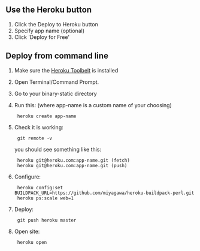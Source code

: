## Use the Heroku button

1. Click the Deploy to Heroku button
2. Specify app name (optional)
3. Click 'Deploy for Free'

## Deploy from command line

1. Make sure the [Heroku Toolbelt](https://toolbelt.heroku.com/) is installed
2. Open Terminal/Command Prompt.
3. Go to your binary-static directory
4. Run this: (where app-name is a custom name of your choosing)

        heroku create app-name

5. Check it is working:

        git remote -v

    you should see something like this:

        heroku git@heroku.com:app-name.git (fetch)
        heroku git@heroku.com:app-name.git (push)

6. Configure:

        heroku config:set BUILDPACK_URL=https://github.com/miyagawa/heroku-buildpack-perl.git
        heroku ps:scale web=1

7. Deploy:

        git push heroku master

8. Open site:

        heroku open